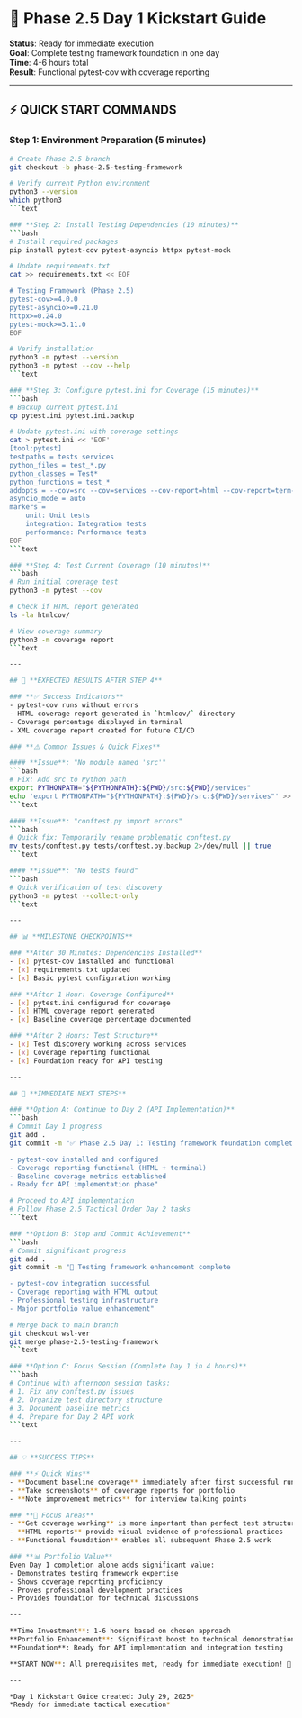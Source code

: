 # 🚀 Phase 2.5 Day 1 Kickstart Guide

**Status**: Ready for immediate execution  
**Goal**: Complete testing framework foundation in one day  
**Time**: 4-6 hours total  
**Result**: Functional pytest-cov with coverage reporting

---

## ⚡ **QUICK START COMMANDS**

### **Step 1: Environment Preparation (5 minutes)**

```bash
# Create Phase 2.5 branch
git checkout -b phase-2.5-testing-framework

# Verify current Python environment
python3 --version
which python3
```text

### **Step 2: Install Testing Dependencies (10 minutes)**
```bash
# Install required packages
pip install pytest-cov pytest-asyncio httpx pytest-mock

# Update requirements.txt
cat >> requirements.txt << EOF

# Testing Framework (Phase 2.5)
pytest-cov>=4.0.0
pytest-asyncio>=0.21.0
httpx>=0.24.0
pytest-mock>=3.11.0
EOF

# Verify installation
python3 -m pytest --version
python3 -m pytest --cov --help
```text

### **Step 3: Configure pytest.ini for Coverage (15 minutes)**
```bash
# Backup current pytest.ini
cp pytest.ini pytest.ini.backup

# Update pytest.ini with coverage settings
cat > pytest.ini << 'EOF'
[tool:pytest]
testpaths = tests services
python_files = test_*.py
python_classes = Test*
python_functions = test_*
addopts = --cov=src --cov=services --cov-report=html --cov-report=term-missing --cov-report=xml
asyncio_mode = auto
markers =
    unit: Unit tests
    integration: Integration tests
    performance: Performance tests
EOF
```text

### **Step 4: Test Current Coverage (10 minutes)**
```bash
# Run initial coverage test
python3 -m pytest --cov

# Check if HTML report generated
ls -la htmlcov/

# View coverage summary
python3 -m coverage report
```text

---

## 🎯 **EXPECTED RESULTS AFTER STEP 4**

### **✅ Success Indicators**
- pytest-cov runs without errors
- HTML coverage report generated in `htmlcov/` directory
- Coverage percentage displayed in terminal
- XML coverage report created for future CI/CD

### **⚠️ Common Issues & Quick Fixes**

#### **Issue**: "No module named 'src'"
```bash
# Fix: Add src to Python path
export PYTHONPATH="${PYTHONPATH}:${PWD}/src:${PWD}/services"
echo 'export PYTHONPATH="${PYTHONPATH}:${PWD}/src:${PWD}/services"' >> ~/.bashrc
```text

#### **Issue**: "conftest.py import errors"
```bash
# Quick fix: Temporarily rename problematic conftest.py
mv tests/conftest.py tests/conftest.py.backup 2>/dev/null || true
```text

#### **Issue**: "No tests found"
```bash
# Quick verification of test discovery
python3 -m pytest --collect-only
```text

---

## 📊 **MILESTONE CHECKPOINTS**

### **After 30 Minutes: Dependencies Installed**
- [x] pytest-cov installed and functional
- [x] requirements.txt updated
- [x] Basic pytest configuration working

### **After 1 Hour: Coverage Configured**
- [x] pytest.ini configured for coverage
- [x] HTML coverage report generated
- [x] Baseline coverage percentage documented

### **After 2 Hours: Test Structure**
- [x] Test discovery working across services
- [x] Coverage reporting functional
- [x] Foundation ready for API testing

---

## 🚀 **IMMEDIATE NEXT STEPS** 

### **Option A: Continue to Day 2 (API Implementation)**
```bash
# Commit Day 1 progress
git add .
git commit -m "✅ Phase 2.5 Day 1: Testing framework foundation complete

- pytest-cov installed and configured
- Coverage reporting functional (HTML + terminal)
- Baseline coverage metrics established
- Ready for API implementation phase"

# Proceed to API implementation
# Follow Phase 2.5 Tactical Order Day 2 tasks
```text

### **Option B: Stop and Commit Achievement**
```bash
# Commit significant progress
git add .
git commit -m "🧪 Testing framework enhancement complete

- pytest-cov integration successful
- Coverage reporting with HTML output
- Professional testing infrastructure
- Major portfolio value enhancement"

# Merge back to main branch
git checkout wsl-ver
git merge phase-2.5-testing-framework
```text

### **Option C: Focus Session (Complete Day 1 in 4 hours)**
```bash
# Continue with afternoon session tasks:
# 1. Fix any conftest.py issues
# 2. Organize test directory structure  
# 3. Document baseline metrics
# 4. Prepare for Day 2 API work
```text

---

## 💡 **SUCCESS TIPS**

### **⚡ Quick Wins**
- **Document baseline coverage** immediately after first successful run
- **Take screenshots** of coverage reports for portfolio
- **Note improvement metrics** for interview talking points

### **🎯 Focus Areas**
- **Get coverage working** is more important than perfect test structure
- **HTML reports** provide visual evidence of professional practices
- **Functional foundation** enables all subsequent Phase 2.5 work

### **📊 Portfolio Value**
Even Day 1 completion alone adds significant value:
- Demonstrates testing framework expertise
- Shows coverage reporting proficiency  
- Proves professional development practices
- Provides foundation for technical discussions

---

**Time Investment**: 1-6 hours based on chosen approach  
**Portfolio Enhancement**: Significant boost to technical demonstration  
**Foundation**: Ready for API implementation and integration testing  

**START NOW**: All prerequisites met, ready for immediate execution! 🚀

---

*Day 1 Kickstart Guide created: July 29, 2025*  
*Ready for immediate tactical execution*
